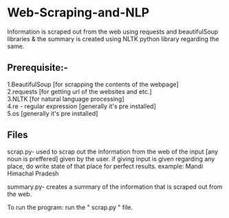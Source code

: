 # Web-Scraping-and-NLP
Information is scraped out from the web using requests and beautifulSoup libraries & the summary is created using NLTK python library regarding the same.

## Prerequisite:-   
1.BeautifulSoup  [for scrapping the contents of the webpage]  
2.requests [for getting url of the websites and etc.]  
3.NLTK [for natural language processing]    
4.re - regular expression [generally it's pre installed]  
5.os [generally it's pre installed]  


## Files
scrap.py- used to scrap out the information from the web of the input  [any noun is preffered] given by the user.
          if giving input is given regarding any place, do write state of that place for perfect results. example: Mandi Himachal Pradesh  
  
summary.py- creates a summary of the information that is scraped out from the web.
  
To run the program: run the " scrap.py  " file.

